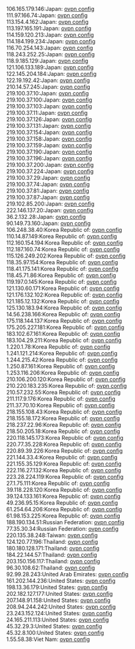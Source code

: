 106.165.179.146:Japan: [ovpn config](vpn/106_165_179_146.ovpn)  
111.97.166.74:Japan: [ovpn config](vpn/111_97_166_74.ovpn)  
113.154.4.162:Japan: [ovpn config](vpn/113_154_4_162.ovpn)  
113.197.165.191:Japan: [ovpn config](vpn/113_197_165_191.ovpn)  
114.159.120.213:Japan: [ovpn config](vpn/114_159_120_213.ovpn)  
114.184.199.234:Japan: [ovpn config](vpn/114_184_199_234.ovpn)  
116.70.254.143:Japan: [ovpn config](vpn/116_70_254_143.ovpn)  
118.243.252.25:Japan: [ovpn config](vpn/118_243_252_25.ovpn)  
118.9.185.129:Japan: [ovpn config](vpn/118_9_185_129.ovpn)  
121.106.133.189:Japan: [ovpn config](vpn/121_106_133_189.ovpn)  
122.145.204.184:Japan: [ovpn config](vpn/122_145_204_184.ovpn)  
122.19.192.42:Japan: [ovpn config](vpn/122_19_192_42.ovpn)  
210.14.57.245:Japan: [ovpn config](vpn/210_14_57_245.ovpn)  
219.100.37.10:Japan: [ovpn config](vpn/219_100_37_10.ovpn)  
219.100.37.100:Japan: [ovpn config](vpn/219_100_37_100.ovpn)  
219.100.37.103:Japan: [ovpn config](vpn/219_100_37_103.ovpn)  
219.100.37.11:Japan: [ovpn config](vpn/219_100_37_11.ovpn)  
219.100.37.126:Japan: [ovpn config](vpn/219_100_37_126.ovpn)  
219.100.37.131:Japan: [ovpn config](vpn/219_100_37_131.ovpn)  
219.100.37.154:Japan: [ovpn config](vpn/219_100_37_154.ovpn)  
219.100.37.158:Japan: [ovpn config](vpn/219_100_37_158.ovpn)  
219.100.37.159:Japan: [ovpn config](vpn/219_100_37_159.ovpn)  
219.100.37.190:Japan: [ovpn config](vpn/219_100_37_190.ovpn)  
219.100.37.196:Japan: [ovpn config](vpn/219_100_37_196.ovpn)  
219.100.37.200:Japan: [ovpn config](vpn/219_100_37_200.ovpn)  
219.100.37.224:Japan: [ovpn config](vpn/219_100_37_224.ovpn)  
219.100.37.29:Japan: [ovpn config](vpn/219_100_37_29.ovpn)  
219.100.37.74:Japan: [ovpn config](vpn/219_100_37_74.ovpn)  
219.100.37.81:Japan: [ovpn config](vpn/219_100_37_81.ovpn)  
219.100.37.87:Japan: [ovpn config](vpn/219_100_37_87.ovpn)  
219.102.85.200:Japan: [ovpn config](vpn/219_102_85_200.ovpn)  
222.146.137.20:Japan: [ovpn config](vpn/222_146_137_20.ovpn)  
36.2.132.28:Japan: [ovpn config](vpn/36_2_132_28.ovpn)  
90.149.73.160:Japan: [ovpn config](vpn/90_149_73_160.ovpn)  
106.248.38.40:Korea Republic of: [ovpn config](vpn/106_248_38_40.ovpn)  
110.14.87.149:Korea Republic of: [ovpn config](vpn/110_14_87_149.ovpn)  
112.160.154.194:Korea Republic of: [ovpn config](vpn/112_160_154_194.ovpn)  
112.187.160.74:Korea Republic of: [ovpn config](vpn/112_187_160_74.ovpn)  
115.126.249.202:Korea Republic of: [ovpn config](vpn/115_126_249_202.ovpn)  
118.35.97.154:Korea Republic of: [ovpn config](vpn/118_35_97_154.ovpn)  
118.41.175.141:Korea Republic of: [ovpn config](vpn/118_41_175_141.ovpn)  
118.45.71.86:Korea Republic of: [ovpn config](vpn/118_45_71_86.ovpn)  
119.197.0.145:Korea Republic of: [ovpn config](vpn/119_197_0_145.ovpn)  
121.130.60.171:Korea Republic of: [ovpn config](vpn/121_130_60_171.ovpn)  
121.176.132.102:Korea Republic of: [ovpn config](vpn/121_176_132_102.ovpn)  
121.185.12.132:Korea Republic of: [ovpn config](vpn/121_185_12_132.ovpn)  
125.130.183.94:Korea Republic of: [ovpn config](vpn/125_130_183_94.ovpn)  
14.56.238.166:Korea Republic of: [ovpn config](vpn/14_56_238_166.ovpn)  
175.118.144.137:Korea Republic of: [ovpn config](vpn/175_118_144_137.ovpn)  
175.205.227.181:Korea Republic of: [ovpn config](vpn/175_205_227_181.ovpn)  
183.102.67.161:Korea Republic of: [ovpn config](vpn/183_102_67_161.ovpn)  
183.104.29.211:Korea Republic of: [ovpn config](vpn/183_104_29_211.ovpn)  
1.220.1.78:Korea Republic of: [ovpn config](vpn/1_220_1_78.ovpn)  
1.241.121.214:Korea Republic of: [ovpn config](vpn/1_241_121_214.ovpn)  
1.244.215.42:Korea Republic of: [ovpn config](vpn/1_244_215_42.ovpn)  
1.250.87.161:Korea Republic of: [ovpn config](vpn/1_250_87_161.ovpn)  
1.253.116.206:Korea Republic of: [ovpn config](vpn/1_253_116_206.ovpn)  
210.106.200.120:Korea Republic of: [ovpn config](vpn/210_106_200_120.ovpn)  
210.220.183.235:Korea Republic of: [ovpn config](vpn/210_220_183_235.ovpn)  
210.57.232.55:Korea Republic of: [ovpn config](vpn/210_57_232_55.ovpn)  
211.117.9.176:Korea Republic of: [ovpn config](vpn/211_117_9_176.ovpn)  
211.37.70.10:Korea Republic of: [ovpn config](vpn/211_37_70_10.ovpn)  
218.155.108.43:Korea Republic of: [ovpn config](vpn/218_155_108_43.ovpn)  
218.155.18.172:Korea Republic of: [ovpn config](vpn/218_155_18_172.ovpn)  
218.237.22.96:Korea Republic of: [ovpn config](vpn/218_237_22_96.ovpn)  
218.50.205.18:Korea Republic of: [ovpn config](vpn/218_50_205_18.ovpn)  
220.118.145.173:Korea Republic of: [ovpn config](vpn/220_118_145_173.ovpn)  
220.77.35.228:Korea Republic of: [ovpn config](vpn/220_77_35_228.ovpn)  
220.89.39.226:Korea Republic of: [ovpn config](vpn/220_89_39_226.ovpn)  
221.144.33.4:Korea Republic of: [ovpn config](vpn/221_144_33_4.ovpn)  
221.155.35.129:Korea Republic of: [ovpn config](vpn/221_155_35_129.ovpn)  
222.116.27.132:Korea Republic of: [ovpn config](vpn/222_116_27_132.ovpn)  
223.28.224.119:Korea Republic of: [ovpn config](vpn/223_28_224_119.ovpn)  
27.1.75.111:Korea Republic of: [ovpn config](vpn/27_1_75_111.ovpn)  
39.118.228.120:Korea Republic of: [ovpn config](vpn/39_118_228_120.ovpn)  
39.124.133.161:Korea Republic of: [ovpn config](vpn/39_124_133_161.ovpn)  
49.236.95.15:Korea Republic of: [ovpn config](vpn/49_236_95_15.ovpn)  
61.254.64.206:Korea Republic of: [ovpn config](vpn/61_254_64_206.ovpn)  
61.98.153.225:Korea Republic of: [ovpn config](vpn/61_98_153_225.ovpn)  
188.190.134.51:Russian Federation: [ovpn config](vpn/188_190_134_51.ovpn)  
77.35.30.34:Russian Federation: [ovpn config](vpn/77_35_30_34.ovpn)  
220.135.38.248:Taiwan: [ovpn config](vpn/220_135_38_248.ovpn)  
124.120.77.196:Thailand: [ovpn config](vpn/124_120_77_196.ovpn)  
180.180.128.171:Thailand: [ovpn config](vpn/180_180_128_171.ovpn)  
184.22.144.57:Thailand: [ovpn config](vpn/184_22_144_57.ovpn)  
203.150.156.117:Thailand: [ovpn config](vpn/203_150_156_117.ovpn)  
96.30.108.62:Thailand: [ovpn config](vpn/96_30_108_62.ovpn)  
92.99.28.243:United Arab Emirates: [ovpn config](vpn/92_99_28_243.ovpn)  
161.202.144.236:United States: [ovpn config](vpn/161_202_144_236.ovpn)  
198.13.36.179:United States: [ovpn config](vpn/198_13_36_179.ovpn)  
202.182.127.177:United States: [ovpn config](vpn/202_182_127_177.ovpn)  
207.148.91.158:United States: [ovpn config](vpn/207_148_91_158.ovpn)  
208.94.244.242:United States: [ovpn config](vpn/208_94_244_242.ovpn)  
23.243.152.124:United States: [ovpn config](vpn/23_243_152_124.ovpn)  
24.165.211.113:United States: [ovpn config](vpn/24_165_211_113.ovpn)  
45.32.29.3:United States: [ovpn config](vpn/45_32_29_3.ovpn)  
45.32.8.100:United States: [ovpn config](vpn/45_32_8_100.ovpn)  
1.55.58.38:Viet Nam: [ovpn config](vpn/1_55_58_38.ovpn)  

